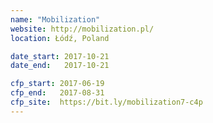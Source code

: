 ```yaml
---
name: "Mobilization"
website: http://mobilization.pl/
location: Łódź, Poland

date_start: 2017-10-21
date_end:   2017-10-21

cfp_start: 2017-06-19
cfp_end:   2017-08-31
cfp_site:  https://bit.ly/mobilization7-c4p
---
```

